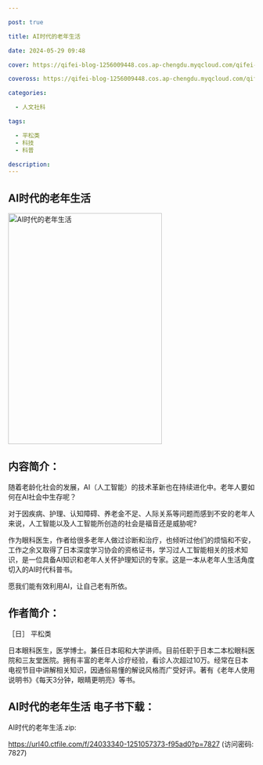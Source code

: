 ```yaml
---

post: true

title: AI时代的老年生活

date: 2024-05-29 09:48

cover: https://qifei-blog-1256009448.cos.ap-chengdu.myqcloud.com/qifei-blog/65cdebeb9f345e8d036bfb4c.jpg

coveross: https://qifei-blog-1256009448.cos.ap-chengdu.myqcloud.com/qifei-blog/65cdebeb9f345e8d036bfb4c.jpg

categories:

  - 人文社科

tags:

  - 平松类
  - 科技
  - 科普

description:
---
```




## AI时代的老年生活
<img alt="AI时代的老年生活 " class="aligncenter loaded" data-was-processed="true" decoding="async" fetchpriority="high" height="471" src="https://qifei-blog-1256009448.cos.ap-chengdu.myqcloud.com/qifei-blog/65cdebeb9f345e8d036bfb4c.jpg" style="cursor: zoom-in;" width="314"/>

## 内容简介：

随着老龄化社会的发展，AI（人工智能）的技术革新也在持续进化中。老年人要如何在AI社会中生存呢？

对于因疾病、护理、认知障碍、养老金不足、人际关系等问题而感到不安的老年人来说，人工智能以及人工智能所创造的社会是福音还是威胁呢?

作为眼科医生，作者给很多老年人做过诊断和治疗，也倾听过他们的烦恼和不安，工作之余又取得了日本深度学习协会的资格证书，学习过人工智能相关的技术知识，是一位具备AI知识和老年人关怀护理知识的专家。这是一本从老年人生活角度切入的AI时代科普书。

愿我们能有效利用AI，让自己老有所依。

## 作者简介：

［日］ 平松类

日本眼科医生，医学博士。兼任日本昭和大学讲师。目前任职于日本二本松眼科医院和三友堂医院。拥有丰富的老年人诊疗经验，看诊人次超过10万。经常在日本电视节目中讲解相关知识，因通俗易懂的解说风格而广受好评。著有《老年人使用说明书》《每天3分钟，眼睛更明亮》等书。

## AI时代的老年生活 电子书下载：



AI时代的老年生活.zip: 

https://url40.ctfile.com/f/24033340-1251057373-f95ad0?p=7827 (访问密码: 7827)
